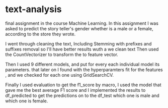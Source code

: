 # text-analysis
final assignment in the course Machine Learning. In this assignment I was asked to predict the story teller's gender whether is a male or a female, according to the store they wrote.

I went through cleaning the text, Including Stemming with prefixes and suffixes removal so I'll have better results wuth a we clean text 
Then used the CountVectorizer to transform the to feature vector.

Then I used 9 different models, and put for every each individual model its parameters. that later on I found with  the hyperparamters fit for the features , and we checked for each one using GridSearchCV.

Finally I used evaluation to get the f1_score by macro, I used the model that gave me the best average F1 score and
I implemented the results to df_predicted to get the predictions on to the df_test which one is male and which one is female.

